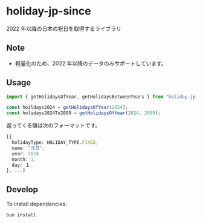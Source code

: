 # holiday-jp-since

2022 年以降の日本の祝日を取得するライブラリ

## Note

- 軽量化のため、2022 年以降のデータのみサポートしています。

## Usage

```ts
import { getHolidaysOfYear, getHolidaysBetweenYears } from "holiday-jp-since";

const hoildays2024 = getHolidaysOfYear(2024);
const holidays2024To2099 = getHolidaysOfYear(2024, 2099);
```

返ってくる値は次のフォーマットです。

```ts
[{
  holidayType: HOLIDAY_TYPE.FIXED,
  name: "元日",
  year: 2024
  month: 1,
  day: １,
}, ...]
```

## Develop

To install dependencies:

```bash
bun install
```
